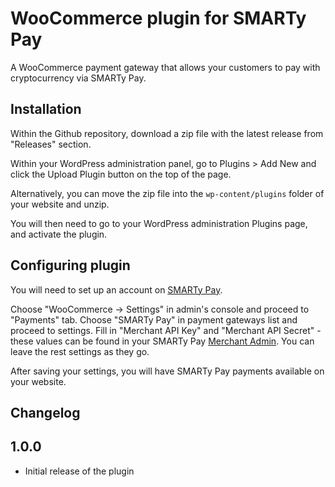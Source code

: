 # WooCommerce plugin for SMARTy Pay  

A WooCommerce payment gateway that allows your customers to pay with cryptocurrency via SMARTy Pay.


## Installation

Within the Github repository, download a zip file with the latest release from "Releases" section.

Within your WordPress administration panel, go to Plugins > Add New and click the Upload Plugin button on the top of the page.

Alternatively, you can move the zip file into the `wp-content/plugins` folder of your website and unzip.

You will then need to go to your WordPress administration Plugins page, and activate the plugin.

## Configuring plugin

You will need to set up an account on [SMARTy Pay](https://dashboard.smartypay.io).

Choose "WooCommerce -> Settings" in admin's console and proceed to "Payments" tab. Choose "SMARTy Pay" in payment gateways list and proceed to settings.
Fill in "Merchant API Key" and "Merchant API Secret" - these values can be found in your SMARTy Pay [Merchant Admin](https://dashboard.smartypay.io). 
You can leave the rest settings as they go.

After saving your settings, you will have SMARTy Pay payments available on your website.

## Changelog

## 1.0.0 ##
* Initial release of the plugin

